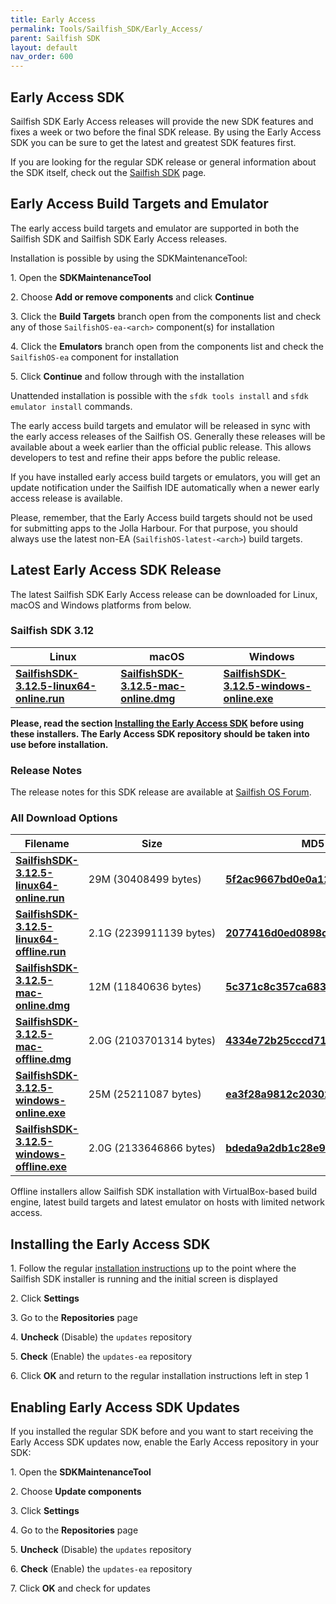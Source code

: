 ```yaml
---
title: Early Access
permalink: Tools/Sailfish_SDK/Early_Access/
parent: Sailfish SDK
layout: default
nav_order: 600
---
```


## Early Access SDK

Sailfish SDK Early Access releases will provide the new SDK features and fixes a week or two before the final SDK release. By using the Early Access SDK you can be sure to get the latest and greatest SDK features first.

If you are looking for the regular SDK release or general information about the SDK itself, check out the [Sailfish SDK](/Tools/Sailfish_SDK) page.

## Early Access Build Targets and Emulator

The early access build targets and emulator are supported in both the Sailfish SDK and Sailfish SDK Early Access releases.

Installation is possible by using the SDKMaintenanceTool:

1\. Open the **SDKMaintenanceTool**

2\. Choose **Add or remove components** and click **Continue**

3\. Click the **Build Targets** branch open from the components list and check any of those `SailfishOS-ea-<arch>` component(s) for installation

4\. Click the **Emulators** branch open from the components list and check the `SailfishOS-ea` component for installation

5\. Click **Continue** and follow through with the installation

Unattended installation is possible with the `sfdk tools install` and `sfdk emulator install` commands.

The early access build targets and emulator will be released in sync with the early access releases of the Sailfish OS. Generally these releases will be available about a week earlier than the official public release. This allows developers to test and refine their apps before the public release.

If you have installed early access build targets or emulators, you will get an update notification under the Sailfish IDE automatically when a newer early access release is available.

Please, remember, that the Early Access build targets should not be used for submitting apps to the Jolla Harbour. For that purpose, you should always use the latest non-EA (`SailfishOS-latest-<arch>`) build targets.

## Latest Early Access SDK Release

The latest Sailfish SDK Early Access release can be downloaded for Linux, macOS and Windows platforms from below.

### **Sailfish SDK 3.12**

| Linux                                                                                                                                 | macOS                                                                                                                         | Windows                                                                                                                               |
| ------------------------------------------------------------------------------------------------------------------------------------- | ----------------------------------------------------------------------------------------------------------------------------- | ------------------------------------------------------------------------------------------------------------------------------------- |
| [**SailfishSDK-3.12.5-linux64-online.run**](https://releases.sailfishos.org/sdk/installers/3.12.5/SailfishSDK-3.12.5-linux64-online.run) | [**SailfishSDK-3.12.5-mac-online.dmg**](https://releases.sailfishos.org/sdk/installers/3.12.5/SailfishSDK-3.12.5-mac-online.dmg) | [**SailfishSDK-3.12.5-windows-online.exe**](https://releases.sailfishos.org/sdk/installers/3.12.5/SailfishSDK-3.12.5-windows-online.exe) |

**Please, read the section [Installing the Early Access SDK](/Tools/Sailfish_SDK/Early_Access#installing-the-early-access-sdk) before using these installers. The Early Access SDK repository should be taken into use before installation.**

### Release Notes

The release notes for this SDK release are available at [Sailfish OS Forum](https://forum.sailfishos.org/t/22398).

### All Download Options

| Filename                                                                                                                                   | Size                    | MD5 Hash                                                                                                                                 |
| ------------------------------------------------------------------------------------------------------------------------------------------ | ----------------------- | ---------------------------------------------------------------------------------------------------------------------------------------- |
| [**SailfishSDK-3.12.5-linux64-online.run**](https://releases.sailfishos.org/sdk/installers/3.12.5/SailfishSDK-3.12.5-linux64-online.run)   | 29M (30408499 bytes)    | [**5f2ac9667bd0e0a12f43576b0dc88a12**](https://releases.sailfishos.org/sdk/installers/3.12.5/SailfishSDK-3.12.5-linux64-online.run.md5)  |
| [**SailfishSDK-3.12.5-linux64-offline.run**](https://releases.sailfishos.org/sdk/installers/3.12.5/SailfishSDK-3.12.5-linux64-offline.run) | 2.1G (2239911139 bytes) | [**2077416d0ed0898ce599eeba343d915c**](https://releases.sailfishos.org/sdk/installers/3.12.5/SailfishSDK-3.12.5-linux64-offline.run.md5) |
| [**SailfishSDK-3.12.5-mac-online.dmg**](https://releases.sailfishos.org/sdk/installers/3.12.5/SailfishSDK-3.12.5-mac-online.dmg)           | 12M (11840636 bytes)    | [**5c371c8c357ca6835b1f3b3737e82d51**](https://releases.sailfishos.org/sdk/installers/3.12.5/SailfishSDK-3.12.5-mac-online.dmg.md5)      |
| [**SailfishSDK-3.12.5-mac-offline.dmg**](https://releases.sailfishos.org/sdk/installers/3.12.5/SailfishSDK-3.12.5-mac-offline.dmg)         | 2.0G (2103701314 bytes) | [**4334e72b25cccd719bc2e0dc3912a637**](https://releases.sailfishos.org/sdk/installers/3.12.5/SailfishSDK-3.12.5-mac-offline.dmg.md5)     |
| [**SailfishSDK-3.12.5-windows-online.exe**](https://releases.sailfishos.org/sdk/installers/3.12.5/SailfishSDK-3.12.5-windows-online.exe)   | 25M (25211087 bytes)    | [**ea3f28a9812c20302db0b4fe2562ec9a**](https://releases.sailfishos.org/sdk/installers/3.12.5/SailfishSDK-3.12.5-windows-online.exe.md5)  |
| [**SailfishSDK-3.12.5-windows-offline.exe**](https://releases.sailfishos.org/sdk/installers/3.12.5/SailfishSDK-3.12.5-windows-offline.exe) | 2.0G (2133646866 bytes) | [**bdeda9a2db1c28e9742862ca752f2bd6**](https://releases.sailfishos.org/sdk/installers/3.12.5/SailfishSDK-3.12.5-windows-offline.exe.md5) |


Offline installers allow Sailfish SDK installation with VirtualBox-based build engine, latest build targets and latest emulator on hosts with limited network access.

## Installing the Early Access SDK

1\. Follow the regular [installation instructions](/Tools/Sailfish_SDK/Installation) up to the point where the Sailfish SDK installer is running and the initial screen is displayed

2\. Click **Settings**

3\. Go to the **Repositories** page

4\. **Uncheck** (Disable) the `updates` repository

5\. **Check** (Enable) the `updates-ea` repository

6\. Click **OK** and return to the regular installation instructions left in step 1

## Enabling Early Access SDK Updates

If you installed the regular SDK before and you want to start receiving the Early Access SDK updates now, enable the Early Access repository in your SDK:

1\. Open the **SDKMaintenanceTool**

2\. Choose **Update components**

3\. Click **Settings**

4\. Go to the **Repositories** page

5\. **Uncheck** (Disable) the `updates` repository

6\. **Check** (Enable) the `updates-ea` repository

7\. Click **OK** and check for updates
